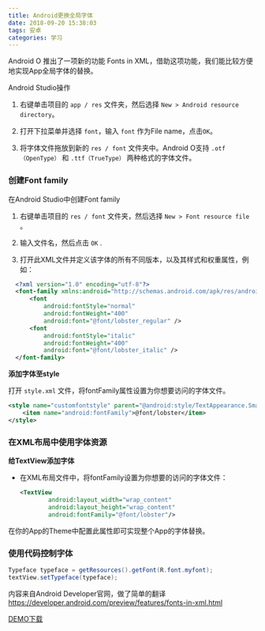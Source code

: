 ```yaml
---
title: Android更换全局字体
date: 2018-09-20 15:38:03
tags: 安卓
categories: 学习
---
```

Android O 推出了一项新的功能 Fonts in XML，借助这项功能，我们能比较方便地实现App全局字体的替换。
<!--more-->
Android Studio操作

1. 右键单击项目的 `app / res` 文件夹，然后选择 `New > Android resource directory`。

2. 打开下拉菜单并选择 `font`，输入 `font` 作为File name，点击`OK`。

3. 将字体文件拖放到新的 `res / font` 文件夹中。Android O支持 `.otf（OpenType）` 和 `.ttf（TrueType）` 两种格式的字体文件。

### 创建Font family

在Android Studio中创建Font family

1. 右键单击项目的 `res / font` 文件夹，然后选择 `New > Font resource file` 。

2. 输入文件名，然后点击 `OK` .

3. 打开此XML文件并定义该字体的所有不同版本，以及其样式和权重属性，例如：

```xml
  <?xml version="1.0" encoding="utf-8"?>
  <font-family xmlns:android="http://schemas.android.com/apk/res/android">
      <font
          android:fontStyle="normal"
          android:fontWeight="400"
          android:font="@font/lobster_regular" />
      <font
          android:fontStyle="italic"
          android:fontWeight="400"
          android:font="@font/lobster_italic" />
  </font-family>
  ```




**添加字体至style**

打开 `style.xml` 文件，将fontFamily属性设置为你想要访问的字体文件。

```xml
<style name="customfontstyle" parent="@android:style/TextAppearance.Small">
    <item name="android:fontFamily">@font/lobster</item>
</style>
```

### 在XML布局中使用字体资源



**给TextView添加字体**

+ 在XML布局文件中，将fontFamily设置为你想要的访问的字体文件：

  ```xml
  <TextView
          android:layout_width="wrap_content"
          android:layout_height="wrap_content"
          android:fontFamily="@font/lobster"/>
  ```


在你的App的Theme中配置此属性即可实现整个App的字体替换。

### 使用代码控制字体

``` java
Typeface typeface = getResources().getFont(R.font.myfont);
textView.setTypeface(typeface);
```

内容来自Android Developer官网，做了简单的翻译
https://developer.android.com/preview/features/fonts-in-xml.html

[DEMO下载][1]

  [1]: https://raw.githubusercontent.com/YSC168/eee/master/demo.apk